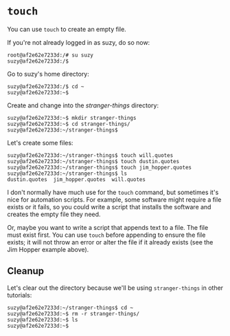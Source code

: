 `touch`
=======

You can use `touch` to create an empty file.

If you're not already logged in as suzy, do so now:

```
root@af2e62e7233d:/# su suzy
suzy@af2e62e7233d:/$ 
```

Go to suzy's home directory:

```
suzy@af2e62e7233d:/$ cd ~
suzy@af2e62e7233d:~$ 
```

Create and change into the _stranger-things_ directory:

```
suzy@af2e62e7233d:~$ mkdir stranger-things
suzy@af2e62e7233d:~$ cd stranger-things/
suzy@af2e62e7233d:~/stranger-things$ 
```

Let's create some files:

```
suzy@af2e62e7233d:~/stranger-things$ touch will.quotes
suzy@af2e62e7233d:~/stranger-things$ touch dustin.quotes
suzy@af2e62e7233d:~/stranger-things$ touch jim_hopper.quotes
suzy@af2e62e7233d:~/stranger-things$ ls
dustin.quotes  jim_hopper.quotes  will.quotes
```

I don't normally have much use for the `touch` command, but sometimes it's nice for automation scripts. For example, some software might require a file exists or it fails, so you could write a script that installs the software and creates the empty file they need.

Or, maybe you want to write a script that appends text to a file. The file must exist first. You can use `touch` before appending to ensure the file exists; it will not throw an error or alter the file if it already exists (see the Jim Hopper example above).

Cleanup
-------

Let's clear out the directory because we'll be using `stranger-things` in other tutorials:

```
suzy@af2e62e7233d:~/stranger-things$ cd ~
suzy@af2e62e7233d:~$ rm -r stranger-things/
suzy@af2e62e7233d:~$ ls
suzy@af2e62e7233d:~$ 
```

